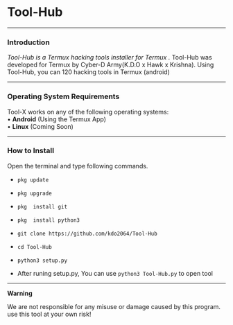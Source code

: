 # Tool-Hub

------------------------------------------------------------------------

### Introduction

*Tool-Hub is a Termux hacking tools installer for Termux .*
Tool-Hub was developed for Termux by Cyber-D Army(K.D.O x Hawk x Krishna). Using Tool-Hub, you can 120 hacking tools in Termux (android) 

------------------------------------------------------------------------

### Operating System Requirements

Tool-X works on any of the following operating systems:<br>
• **Android** (Using the Termux App) <br>
• **Linux** (Coming Soon) <br>


------------------------------------------------------------------------

### How to Install

Open the terminal and type following commands.

* `pkg update`

* `pkg upgrade`

* `pkg  install git`

* `pkg  install python3`

* `git clone https://github.com/kdo2064/Tool-Hub`

* `cd Tool-Hub`

* `python3 setup.py`

* After runing setup.py, You can use `python3 Tool-Hub.py` to open tool

------------------------------------------------------------------------
**Warning**

We are not responsible for any misuse or damage caused by this program. use this tool at your own risk!

